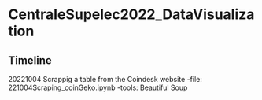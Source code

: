# CentraleSupelec2022_DataVisualization
## Timeline
20221004 Scrappig a table from the Coindesk website
-file: 221004Scraping_coinGeko.ipynb
-tools: Beautiful Soup
